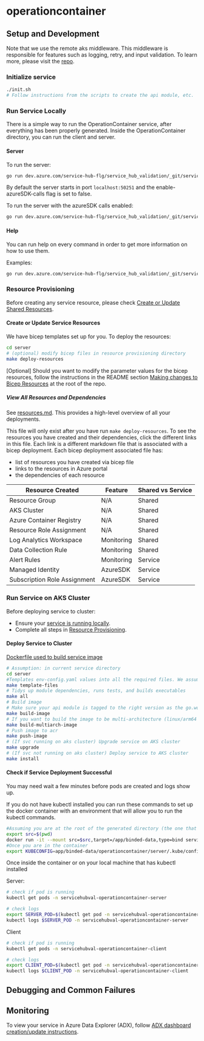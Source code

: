# operationcontainer



## Setup and Development

Note that we use the remote aks middleware. This middleware is responsible for features such as logging, retry, and input validation. To learn more, please visit the [repo](https://github.com/Azure/aks-middleware/tree/main).

### Initialize service

```bash
./init.sh
# Follow instructions from the scripts to create the api module, etc.
```

### Run Service Locally

There is a simple way to run the OperationContainer service, after everything has been properly generated. Inside the OperationContainer directory, you can run the client and server.

#### Server

To run the server:

```bash
go run dev.azure.com/service-hub-flg/service_hub_validation/_git/service_hub_validation_service.git/operationcontainer/server/cmd/server start 
```

By default the server starts in port `localhost:50251` and the enable-azureSDK-calls flag is set to false.

To run the server with the azureSDK calls enabled:

```bash
go run dev.azure.com/service-hub-flg/service_hub_validation/_git/service_hub_validation_service.git/operationcontainer/server/cmd/server start --enable-azureSDK-calls true --subscription-id <sub_id>
```

#### Help

You can run help on every command in order to get more information on how to use them.

Examples:

```bash
go run dev.azure.com/service-hub-flg/service_hub_validation/_git/service_hub_validation_service.git/operationcontainer/server/cmd/server help
```



### Resource Provisioning

Before creating any service resource, please check [Create or Update Shared Resources](../shared-resources/README.md).

#### Create or Update Service Resources

We have bicep templates set up for you. To deploy the resources:

```bash
cd server
# (optional) modify bicep files in resource provisioning directory
make deploy-resources
```

[Optional] Should you want to modify the parameter values for the bicep resources, follow the instructions in the README section [Making changes to Bicep Resources](../README.md) at the root of the repo.

##### View All Resources and Dependencies

See [resources.md](server/resources.md). This provides a high-level overview of all your deployments.

This file will only exist after you have run `make deploy-resources`. To see the resources you have created and their dependencies, click the different links in this file. Each link is a different markdown file that is associated with a bicep deployment. Each bicep deployment associated file has:

- list of resources you have created via bicep file
- links to the resources in Azure portal
- the dependencies of each resource

| Resource Created | Feature | Shared vs Service |
|----------|----------|----------|
| Resource Group | N/A | Shared |
| AKS Cluster | N/A | Shared |
| Azure Container Registry | N/A | Shared |
| Resource Role Assignment | N/A | Shared |
| Log Analytics Workspace | Monitoring | Shared |
| Data Collection Rule | Monitoring | Shared |
| Alert Rules | Monitoring | Service |
| Managed Identity | AzureSDK | Service |
| Subscription Role Assignment | AzureSDK | Service |

### Run Service on AKS Cluster

Before deploying service to cluster:

- Ensure your [service is running locally](#run-service-locally).
- Complete all steps in [Resource Provisioning](#resource-provisioning).

#### Deploy Service to Cluster

[Dockerfile used to build service image](server/Dockerfile)

```bash
# Assumption: in current service directory
cd server
#Templates env-config.yaml values into all the required files. We assume env-config.yaml exists in your generated folder. (i.e. the folder that stores the generated directories)
make template-files
# Tidys up module dependencies, runs tests, and builds executables
make all
# Build image
# Make sure your api module is tagged to the right version as the go.work file is not used in server/Dockerfile (linked above)
make build-image
# If you want to build the image to be multi-architecture (linux/arm64 and linux/amd64) use the following command. It currently uses the fixed tagged api module.
make build-multiarch-image
# Push image to acr
make push-image
# (If svc running on aks cluster) Upgrade service on AKS cluster
make upgrade
# (If svc not running on aks cluster) Deploy service to AKS cluster
make install
```

#### Check if Service Deployment Successful

You may need wait a few minutes before pods are created and logs show up.

If you do not have kubectl installed you can run these commands to set up the docker container with an environment that will allow you to run the kubectl commands.

```bash
#Assuming you are at the root of the generated directory (the one that contains operationcontainer)
export src=$(pwd)
docker run -it --mount src=$src,target=/app/binded-data,type=bind servicehubregistry.azurecr.io/service_hub_environment:$20240912 /bin/bash
#Once you are in the container
export KUBECONFIG=app/binded-data/operationcontainer/server/.kube/config
```

Once inside the container or on your local machine that has kubectl installed

Server:

```bash
# check if pod is running
kubectl get pods -n servicehubval-operationcontainer-server

# check logs
export SERVER_POD=$(kubectl get pod -n servicehubval-operationcontainer-server -o jsonpath="{.items[0].metadata.name}")
kubectl logs $SERVER_POD -n servicehubval-operationcontainer-server
```

Client

```bash
# check if pod is running
kubectl get pods -n servicehubval-operationcontainer-client

# check logs
export CLIENT_POD=$(kubectl get pod -n servicehubval-operationcontainer-client -o jsonpath="{.items[0].metadata.name}")
kubectl logs $CLIENT_POD -n servicehubval-operationcontainer-client
```




## Debugging and Common Failures



## Monitoring

To view your service in Azure Data Explorer (ADX), follow [ADX dashboard creation/update instructions](server/monitoring/README.md).
